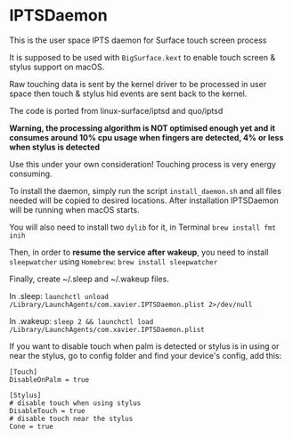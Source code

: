 # IPTSDaemon
This is the user space IPTS daemon for Surface touch screen process

It is supposed to be used with `BigSurface.kext` to enable touch screen & stylus support on macOS.

Raw touching data is sent by the kernel driver to be processed in user space then touch & stylus hid events are sent back to the kernel.

The code is ported from linux-surface/iptsd and quo/iptsd

**Warning, the processing algorithm is NOT optimised enough yet and it consumes around 10% cpu usage when fingers are detected, 4% or less when stylus is detected**

Use this under your own consideration! Touching process is very energy consuming.

To install the daemon, simply run the script `install_daemon.sh` and all files needed will be copied to desired locations. After installation IPTSDaemon will be running when macOS starts.

You will also need to install two `dylib` for it, in Terminal `brew install fmt inih`

Then, in order to **resume the service after wakeup**, you need to install `sleepwatcher` using `Homebrew`: `brew install sleepwatcher`

Finally, create ~/.sleep and ~/.wakeup files.

In .sleep: `launchctl unload /Library/LaunchAgents/com.xavier.IPTSDaemon.plist 2>/dev/null`

In .wakeup: `sleep 2 && launchctl load /Library/LaunchAgents/com.xavier.IPTSDaemon.plist`

If you want to disable touch when palm is detected or stylus is in using or near the stylus, go to config folder and find your device's config, add this:

```
[Touch]
DisableOnPalm = true

[Stylus]
# disable touch when using stylus
DisableTouch = true
# disable touch near the stylus
Cone = true
```
